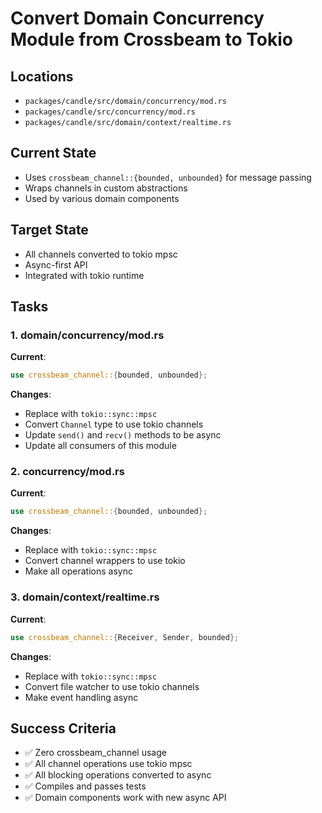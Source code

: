 # Convert Domain Concurrency Module from Crossbeam to Tokio

## Locations
- `packages/candle/src/domain/concurrency/mod.rs`
- `packages/candle/src/concurrency/mod.rs`
- `packages/candle/src/domain/context/realtime.rs`

## Current State
- Uses `crossbeam_channel::{bounded, unbounded}` for message passing
- Wraps channels in custom abstractions
- Used by various domain components

## Target State
- All channels converted to tokio mpsc
- Async-first API
- Integrated with tokio runtime

## Tasks

### 1. domain/concurrency/mod.rs
**Current**:
```rust
use crossbeam_channel::{bounded, unbounded};
```

**Changes**:
- Replace with `tokio::sync::mpsc`
- Convert `Channel` type to use tokio channels
- Update `send()` and `recv()` methods to be async
- Update all consumers of this module

### 2. concurrency/mod.rs
**Current**:
```rust
use crossbeam_channel::{bounded, unbounded};
```

**Changes**:
- Replace with `tokio::sync::mpsc`
- Convert channel wrappers to use tokio
- Make all operations async

### 3. domain/context/realtime.rs
**Current**:
```rust
use crossbeam_channel::{Receiver, Sender, bounded};
```

**Changes**:
- Replace with `tokio::sync::mpsc`
- Convert file watcher to use tokio channels
- Make event handling async

## Success Criteria
- ✅ Zero crossbeam_channel usage
- ✅ All channel operations use tokio mpsc
- ✅ All blocking operations converted to async
- ✅ Compiles and passes tests
- ✅ Domain components work with new async API
